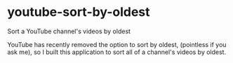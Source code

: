 # youtube-sort-by-oldest
Sort a YouTube channel's videos by oldest

YouTube has recently removed the option to sort by oldest, (pointless if you ask me), so I built this application to sort all of a channel's videos by oldest. 
